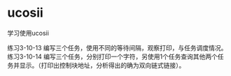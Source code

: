 # ucosii
学习使用ucosii

练习3-10-13 编写三个任务，使用不同的等待间隔，观察打印，与任务调度情况。
练习3-10-14 编写三个任务，分别打印一个字符，另使用1个任务查询其他两个任务并显示。（打印出控制块地址，分析得出的确为双向链式链接）。
